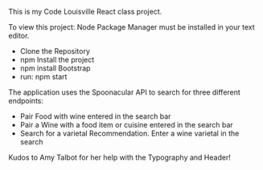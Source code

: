 This is my Code Louisville React class project.

To view this project:
Node Package Manager must be installed in your text editor.
- Clone the Repository
- npm Install the project
- npm install Bootstrap
- run: npm start

The application uses the Spoonacular API to search for three different endpoints:
 - Pair Food with wine entered in the search bar
 - Pair a Wine with a food item or cuisine entered in the search bar
 - Search for a varietal Recommendation. Enter a wine varietal in the search


Kudos to Amy Talbot for her help with the Typography and Header!